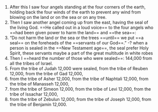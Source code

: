 1. After this I saw four angels standing at the four corners of the earth, holding back the four winds of the earth to prevent any wind from blowing on the land or on the sea or on any tree. 
2. Then I saw another angel coming up from the east, having the seal of the living God. ==He called out in a loud voice== to the four angels who ==had been given power to harm the land== and ==the sea==: 
3. “Do not harm the land or the sea or the trees ==until== we put ==a seal== on the foreheads of the ==servants of our God==.” -? when a person is sealed in the ==New Testament age==, the seal prefer Holy Spirit, these servants maybe a part of the great multitude in white robes
4. Then I ==heard the number of those who were sealed==: 144,000 from all the tribes of Israel.
5. From the tribe of Judah 12,000 were sealed, from the tribe of Reuben 12,000, from the tribe of Gad 12,000,
6. from the tribe of Asher 12,000, from the tribe of Naphtali 12,000, from the tribe of Manasseh 12,000,
7. from the tribe of Simeon 12,000, from the tribe of Levi 12,000, from the tribe of Issachar 12,000,
8. from the tribe of Zebulun 12,000, from the tribe of Joseph 12,000, from the tribe of Benjamin 12,000.

